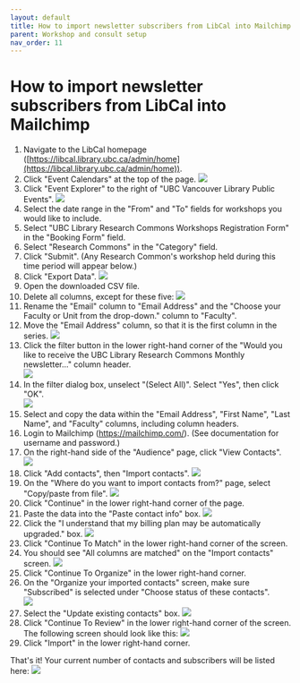 ```yaml
---
layout: default
title: How to import newsletter subscribers from LibCal into Mailchimp
parent: Workshop and consult setup
nav_order: 11
---
```

# How to import newsletter subscribers from LibCal into Mailchimp
1. Navigate to the LibCal homepage ([https://libcal.library.ubc.ca/admin/home](https://libcal.library.ubc.ca/admin/home)).
2. Click "Event Calendars" at the top of the page.
![](/assets/images/event_calendars.png)
3. Click "Event Explorer" to the right of "UBC Vancouver Library Public Events".
![](/assets/images/event_explorer.png)
4. Select the date range in the "From" and "To" fields for workshops you would like to include.
5. Select "UBC Library Research Commons Workshops Registration Form" in the "Booking Form" field.
6. Select "Research Commons" in the "Category" field.
7. Click "Submit". (Any Research Common's workshop held during this time period will appear below.)
8. Click "Export Data".
![](/assets/images/event_explorer_fields.png)
9. Open the downloaded CSV file.
10. Delete all columns, except for these five:
![](/assets/images/five_columns.png)
11. Rename the "Email" column to "Email Address" and the "Choose your Faculty or Unit from the drop-down." column to "Faculty".
12. Move the "Email Address" column, so that it is the first column in the series.
![](/assets/images/five_columns_revised.png)
13. Click the filter button in the lower right-hand corner of the "Would you like to receive the UBC Library Research Commons Monthly newsletter..." column header.    
![](/assets/images/filter_button.png)
14. In the filter dialog box, unselect "(Select All)". Select "Yes", then click "OK".    
![](/assets/images/filter_popup.png)
15. Select and copy the data within the "Email Address", "First Name", "Last Name", and "Faculty" columns, including column headers.
16. Login to Mailchimp (https://mailchimp.com/). (See documentation for username and password.)
17. On the right-hand side of the "Audience" page, click "View Contacts".
![](/assets/view_contacts.png)
18. Click "Add contacts", then "Import contacts".
![](/assets/add_import_contacts.png)
19. On the "Where do you want to import contacts from?" page, select "Copy/paste from file".
![](/assets/copy_paste_file.png)
20. Click "Continue" in the lower right-hand corner of the page.
21. Paste the data into the "Paste contact info" box.
![](/assets/paste_excel.png)
22. Click the "I understand that my billing plan may be automatically upgraded." box.
![](/assets/billing_plan.png)
23. Click "Continue To Match" in the lower right-hand corner of the screen.
24. You should see "All columns are matched" on the "Import contacts" screen.
![](/assets/all_columns_matched.png)
25. Click "Continue To Organize" in the lower right-hand corner.
26. On the "Organize your imported contacts" screen, make sure "Subscribed" is selected under "Choose status of these contacts".  
![](/assets/subscribed.png)
27. Select the "Update existing contacts" box.
![](/assets/update_existing_contacts.png)
28. Click "Continue To Review" in the lower right-hand corner of the screen. The following screen should look like this:
![](/assets/review_page.png)
29. Click "Import" in the lower right-hand corner.    

That's it! Your current number of contacts and subscribers will be listed here:
![](/assets/images/subscription_number.png)
